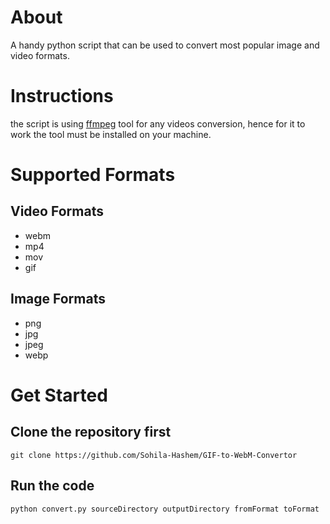 # About
A handy python script that can be used to convert most popular image and video formats.

# Instructions
the script is using [ffmpeg](https://ffmpeg.org/) tool for any videos conversion, hence for it to work the tool must be installed on your machine.

# Supported Formats
## Video Formats
-   webm
-   mp4
-   mov
-   gif
## Image Formats
-   png
-   jpg
-   jpeg
-   webp

# Get Started
## Clone the repository first
    git clone https://github.com/Sohila-Hashem/GIF-to-WebM-Convertor
## Run the code
    python convert.py sourceDirectory outputDirectory fromFormat toFormat
